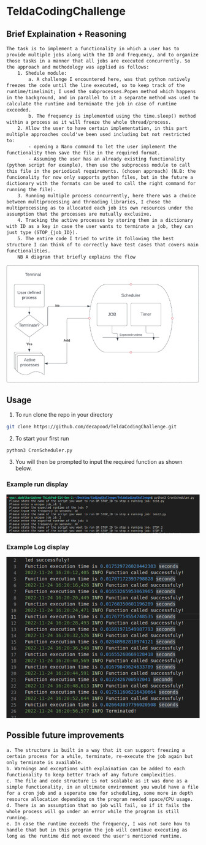 # TeldaCodingChallenge

## Brief Explaination + Reasoning
    The task is to implement a functionality in which a user has to provide multiple jobs along with the ID and frequency, and to organize those tasks in a manner that all jobs are executed concurrently. So the approach and methodology was applied as follows:
        1. Shedule module:
            a. A challenge I encountered here, was that python natively freezes the code until the line executed, so to keep track of the runtime/timelimit; I used the subprocesses.Popen method which happens in the background, and in parallel to it a separate method was used to calculate the runtime and terminate the job in case of runtime exceeded.
            b. The frequency is implemented using the time.sleep() method within a process as it will freeze the whole thread/process.
        2. Allow the user to have certain implementation, in this part multiple approaches could've been used including but not restricted to:
            - opening a Nano command to let the user implement the functionality then save the file in the required format.
            - Assuming the user has an already existing functionality (python script for example), then use the subprocess module to call this file in the periodical requirements. (chosen approach) (N.B: the funcionality for now only supports python files, but in the future a dictionary with the formats can be used to call the right command for running the file).
        3. Running multiple process concurrently, here there was a choice between multiprocessing and threading libraries, I chose the multiprocessing as to allocated each job its own resources under the assumption that the processes are mutually exclusive.
        4. Tracking the active processes by storing them in a dictionary with ID as a key in case the user wants to terminate a job, they can just type (STOP_{job_ID}).
        5. The entire code I tried to write it following the best structure I can think of to correctly have test cases that covers main functionalities.
        NB A diagram that briefly explains the flow
![](Diagram.png)

## Usage

1. To run clone the repo in your directory
```bash					
git clone https://github.com/decapood/TeldaCodingChallenge.git
```

2. To start your first run 
```'bash
python3 CronScheduler.py
```

3. You will then be prompted to input the required function as shown below.
### Example run display
![](1.png)
### Example Log display
![](2.png)

## Possible future improvements
    a. The structure is built in a way that it can support freezing a certain process for a while, terminate, re-execute the job again but only terminate is available.
    b. Warnings and exceptions with explaination can be added to each functionality to keep better track of any future complexities.
    c. The file and code structure is not scalable as it was done as a simple functionality, in an ultimate environment you would have a file for a cron job and a seperate one for scheduling, some more in depth resource allocation depending on the program needed space/CPU usage.
    d. There is an assumption that no job will fail, so if it fails the whole process will go under an error while the program is still running.
    e. In case the runtime exceeds the frequency, I was not sure how to handle that but in this program the job will continue executing as long as the runtime did not exceed the user's mentioned runtime.
